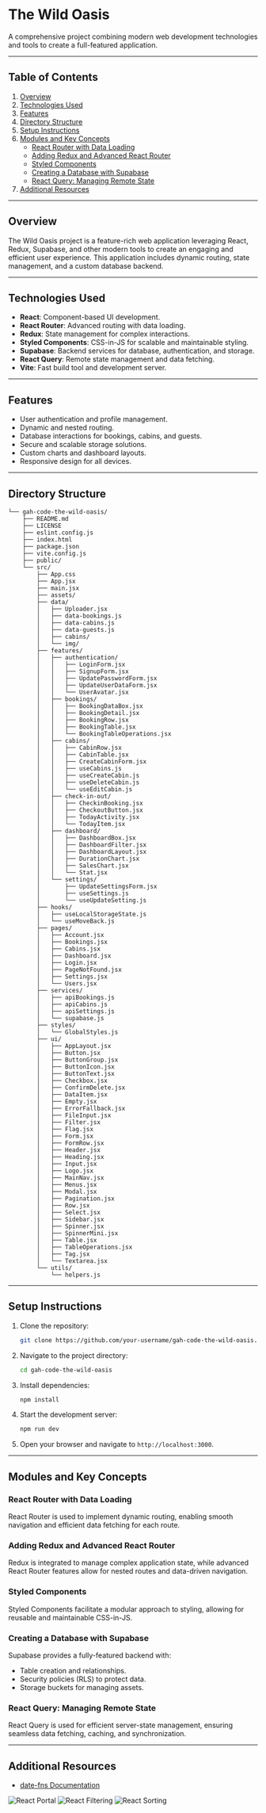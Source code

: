 # The Wild Oasis

A comprehensive project combining modern web development technologies and tools to create a full-featured application.

---

## Table of Contents

1. [Overview](#overview)
2. [Technologies Used](#technologies-used)
3. [Features](#features)
4. [Directory Structure](#directory-structure)
5. [Setup Instructions](#setup-instructions)
6. [Modules and Key Concepts](#modules-and-key-concepts)
   - [React Router with Data Loading](#react-router-with-data-loading)
   - [Adding Redux and Advanced React Router](#adding-redux-and-advanced-react-router)
   - [Styled Components](#styled-components)
   - [Creating a Database with Supabase](#creating-a-database-with-supabase)
   - [React Query: Managing Remote State](#react-query-managing-remote-state)
7. [Additional Resources](#additional-resources)

---

## Overview

The Wild Oasis project is a feature-rich web application leveraging React, Redux, Supabase, and other modern tools to create an engaging and efficient user experience. This application includes dynamic routing, state management, and a custom database backend.

---

## Technologies Used

- **React**: Component-based UI development.
- **React Router**: Advanced routing with data loading.
- **Redux**: State management for complex interactions.
- **Styled Components**: CSS-in-JS for scalable and maintainable styling.
- **Supabase**: Backend services for database, authentication, and storage.
- **React Query**: Remote state management and data fetching.
- **Vite**: Fast build tool and development server.

---

## Features

- User authentication and profile management.
- Dynamic and nested routing.
- Database interactions for bookings, cabins, and guests.
- Secure and scalable storage solutions.
- Custom charts and dashboard layouts.
- Responsive design for all devices.

---

## Directory Structure

```plaintext
└── gah-code-the-wild-oasis/
    ├── README.md
    ├── LICENSE
    ├── eslint.config.js
    ├── index.html
    ├── package.json
    ├── vite.config.js
    ├── public/
    └── src/
        ├── App.css
        ├── App.jsx
        ├── main.jsx
        ├── assets/
        ├── data/
        │   ├── Uploader.jsx
        │   ├── data-bookings.js
        │   ├── data-cabins.js
        │   ├── data-guests.js
        │   ├── cabins/
        │   └── img/
        ├── features/
        │   ├── authentication/
        │   │   ├── LoginForm.jsx
        │   │   ├── SignupForm.jsx
        │   │   ├── UpdatePasswordForm.jsx
        │   │   ├── UpdateUserDataForm.jsx
        │   │   └── UserAvatar.jsx
        │   ├── bookings/
        │   │   ├── BookingDataBox.jsx
        │   │   ├── BookingDetail.jsx
        │   │   ├── BookingRow.jsx
        │   │   ├── BookingTable.jsx
        │   │   └── BookingTableOperations.jsx
        │   ├── cabins/
        │   │   ├── CabinRow.jsx
        │   │   ├── CabinTable.jsx
        │   │   ├── CreateCabinForm.jsx
        │   │   ├── useCabins.js
        │   │   ├── useCreateCabin.js
        │   │   ├── useDeleteCabin.js
        │   │   └── useEditCabin.js
        │   ├── check-in-out/
        │   │   ├── CheckinBooking.jsx
        │   │   ├── CheckoutButton.jsx
        │   │   ├── TodayActivity.jsx
        │   │   └── TodayItem.jsx
        │   ├── dashboard/
        │   │   ├── DashboardBox.jsx
        │   │   ├── DashboardFilter.jsx
        │   │   ├── DashboardLayout.jsx
        │   │   ├── DurationChart.jsx
        │   │   ├── SalesChart.jsx
        │   │   └── Stat.jsx
        │   └── settings/
        │       ├── UpdateSettingsForm.jsx
        │       ├── useSettings.js
        │       └── useUpdateSetting.js
        ├── hooks/
        │   ├── useLocalStorageState.js
        │   └── useMoveBack.js
        ├── pages/
        │   ├── Account.jsx
        │   ├── Bookings.jsx
        │   ├── Cabins.jsx
        │   ├── Dashboard.jsx
        │   ├── Login.jsx
        │   ├── PageNotFound.jsx
        │   ├── Settings.jsx
        │   └── Users.jsx
        ├── services/
        │   ├── apiBookings.js
        │   ├── apiCabins.js
        │   ├── apiSettings.js
        │   └── supabase.js
        ├── styles/
        │   └── GlobalStyles.js
        ├── ui/
        │   ├── AppLayout.jsx
        │   ├── Button.jsx
        │   ├── ButtonGroup.jsx
        │   ├── ButtonIcon.jsx
        │   ├── ButtonText.jsx
        │   ├── Checkbox.jsx
        │   ├── ConfirmDelete.jsx
        │   ├── DataItem.jsx
        │   ├── Empty.jsx
        │   ├── ErrorFallback.jsx
        │   ├── FileInput.jsx
        │   ├── Filter.jsx
        │   ├── Flag.jsx
        │   ├── Form.jsx
        │   ├── FormRow.jsx
        │   ├── Header.jsx
        │   ├── Heading.jsx
        │   ├── Input.jsx
        │   ├── Logo.jsx
        │   ├── MainNav.jsx
        │   ├── Menus.jsx
        │   ├── Modal.jsx
        │   ├── Pagination.jsx
        │   ├── Row.jsx
        │   ├── Select.jsx
        │   ├── Sidebar.jsx
        │   ├── Spinner.jsx
        │   ├── SpinnerMini.jsx
        │   ├── Table.jsx
        │   ├── TableOperations.jsx
        │   ├── Tag.jsx
        │   └── Textarea.jsx
        └── utils/
            └── helpers.js
```

---

## Setup Instructions

1. Clone the repository:

   ```bash
   git clone https://github.com/your-username/gah-code-the-wild-oasis.git
   ```

2. Navigate to the project directory:

   ```bash
   cd gah-code-the-wild-oasis
   ```

3. Install dependencies:

   ```bash
   npm install
   ```

4. Start the development server:

   ```bash
   npm run dev
   ```

5. Open your browser and navigate to `http://localhost:3000`.

---

## Modules and Key Concepts

### React Router with Data Loading

React Router is used to implement dynamic routing, enabling smooth navigation and efficient data fetching for each route.

### Adding Redux and Advanced React Router

Redux is integrated to manage complex application state, while advanced React Router features allow for nested routes and data-driven navigation.

### Styled Components

Styled Components facilitate a modular approach to styling, allowing for reusable and maintainable CSS-in-JS.

### Creating a Database with Supabase

Supabase provides a fully-featured backend with:

- Table creation and relationships.
- Security policies (RLS) to protect data.
- Storage buckets for managing assets.

### React Query: Managing Remote State

React Query is used for efficient server-state management, ensuring seamless data fetching, caching, and synchronization.

---

## Additional Resources

- [date-fns Documentation](https://date-fns.org/docs/Getting-Started)

![React Portal](./Modal-Window-React-Portal.png)
![React Filtering ](./Client-Side-Filtering-Cabins.png)
![React Sorting ](./Client-Side-Sorting-Cabins.png)
